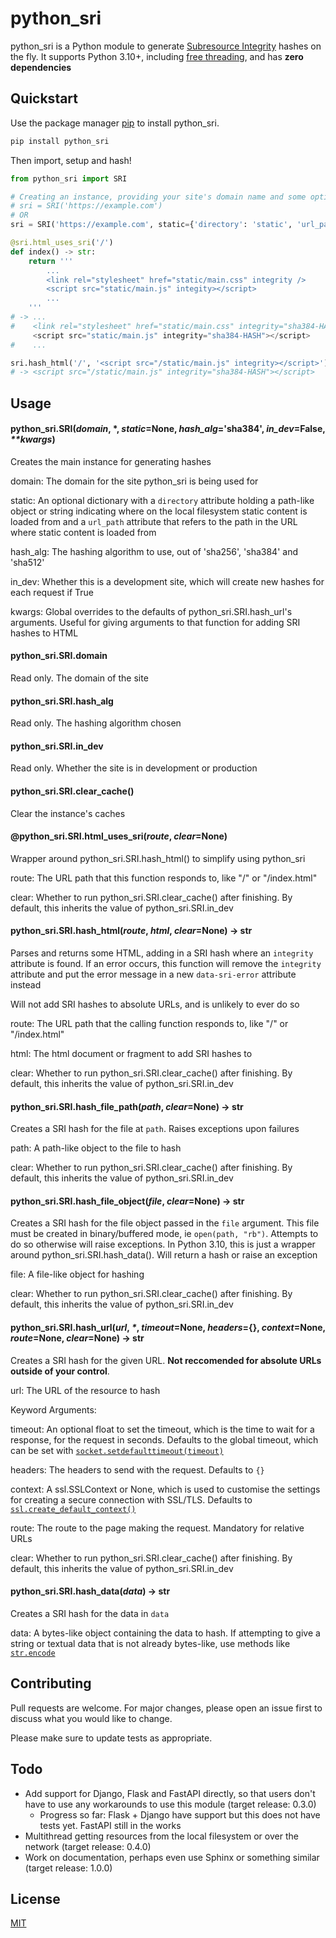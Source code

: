 # python_sri

python_sri is a Python module to generate [Subresource Integrity](https://developer.mozilla.org/en-US/docs/Web/Security/Subresource_Integrity) hashes on the fly. It supports Python 3.10+, including [free threading](https://py-free-threading.github.io/), and has **zero dependencies**

## Quickstart

Use the package manager [pip](https://pip.pypa.io/en/stable/) to install python_sri.

```bash
pip install python_sri
```

Then import, setup and hash!

```python
from python_sri import SRI

# Creating an instance, providing your site's domain name and some optional config
# sri = SRI('https://example.com')
# OR
sri = SRI('https://example.com', static={'directory': 'static', 'url_path': '/static'})

@sri.html_uses_sri('/')
def index() -> str:
    return '''
        ...
        <link rel="stylesheet" href="static/main.css" integrity />
        <script src="static/main.js" integity></script>
        ...
    '''
# -> ...
#    <link rel="stylesheet" href="static/main.css" integrity="sha384-HASH">
     <script src="static/main.js" integrity="sha384-HASH"></script>
#    ...

sri.hash_html('/', '<script src="/static/main.js" integrity></script>')
# -> <script src="/static/main.js" integrity="sha384-HASH"></script>
```

## Usage

#### python_sri.SRI(*domain*, \*, *static*=None, *hash_alg*='sha384', *in_dev*=False, *\*\*kwargs*)
Creates the main instance for generating hashes

domain: The domain for the site python_sri is being used for

static: An optional dictionary with a ```directory``` attribute holding a path-like object or string indicating where on the local filesystem static content is loaded from and a ```url_path``` attribute that refers to the path in the URL where static content is loaded from

hash_alg: The hashing algorithm to use, out of 'sha256', 'sha384' and 'sha512'

in_dev: Whether this is a development site, which will create new hashes for each request if True

kwargs: Global overrides to the defaults of python_sri.SRI.hash_url's arguments. Useful for giving arguments to that function for adding SRI hashes to HTML

#### python_sri.SRI.domain
Read only. The domain of the site

#### python_sri.SRI.hash_alg
Read only. The hashing algorithm chosen

#### python_sri.SRI.in_dev
Read only. Whether the site is in development or production

#### python_sri.SRI.clear_cache()
Clear the instance's caches

#### @python_sri.SRI.html_uses_sri(*route*, *clear*=None)
Wrapper around python_sri.SRI.hash_html() to simplify using python_sri

route: The URL path that this function responds to, like "/" or "/index.html"

clear: Whether to run python_sri.SRI.clear_cache() after finishing. By default, this inherits the value of python_sri.SRI.in_dev

#### python_sri.SRI.hash_html(*route*, *html*, *clear*=None) -> str
Parses and returns some HTML, adding in a SRI hash where an ```integrity``` attribute is found. If an error occurs, this function will remove the ```integrity``` attribute and put the error message in a new ```data-sri-error``` attribute instead

Will not add SRI hashes to absolute URLs, and is unlikely to ever do so

route: The URL path that the calling function responds to, like "/" or "/index.html"

html: The html document or fragment to add SRI hashes to

clear: Whether to run python_sri.SRI.clear_cache() after finishing. By default, this inherits the value of python_sri.SRI.in_dev

#### python_sri.SRI.hash_file_path(*path*, *clear*=None) -> str
Creates a SRI hash for the file at ```path```. Raises exceptions upon failures

path: A path-like object to the file to hash

clear: Whether to run python_sri.SRI.clear_cache() after finishing. By default, this inherits the value of python_sri.SRI.in_dev

#### python_sri.SRI.hash_file_object(*file*, *clear*=None) -> str
Creates a SRI hash for the file object passed in the ```file``` argument. This file must be created in binary/buffered mode, ie ```open(path, "rb")```. Attempts to do so otherwise will raise exceptions. In Python 3.10, this is just a wrapper around python_sri.SRI.hash_data(). Will return a hash or raise an exception

file: A file-like object for hashing

clear: Whether to run python_sri.SRI.clear_cache() after finishing. By default, this inherits the value of python_sri.SRI.in_dev

#### python_sri.SRI.hash_url(*url*, *\**, *timeout*=None, *headers*={}, *context*=None, *route*=None, *clear*=None) -> str
Creates a SRI hash for the given URL. **Not reccomended for absolute URLs outside of your control**.

url: The URL of the resource to hash

Keyword Arguments:

timeout: An optional float to set the timeout, which is the time to wait for a response, for the request in seconds. Defaults to the global timeout, which can be set with [```socket.setdefaulttimeout(timeout)```](https://docs.python.org/3/library/socket.html#socket.setdefaulttimeout)

headers: The headers to send with the request. Defaults to ```{}```

context: A ssl.SSLContext or None, which is used to customise the settings for creating a secure connection with SSL/TLS. Defaults to [```ssl.create_default_context()```](https://docs.python.org/3/library/ssl.html#ssl.create_default_context)

route: The route to the page making the request. Mandatory for relative URLs

clear: Whether to run python_sri.SRI.clear_cache() after finishing. By default, this inherits the value of python_sri.SRI.in_dev

#### python_sri.SRI.hash_data(*data*) -> str
Creates a SRI hash for the data in ```data```

data: A bytes-like object containing the data to hash. If attempting to give a string or textual data that is not already bytes-like, use methods like [```str.encode```](https://docs.python.org/3/library/stdtypes.html#str.encode)

## Contributing

Pull requests are welcome. For major changes, please open an issue first
to discuss what you would like to change.

Please make sure to update tests as appropriate.

## Todo

- Add support for Django, Flask and FastAPI directly, so that users don't have to use any workarounds to use this module (target release: 0.3.0)
  - Progress so far: Flask + Django have support but this does not have tests yet. FastAPI still in the works
- Multithread getting resources from the local filesystem or over the network (target release: 0.4.0)
- Work on documentation, perhaps even use Sphinx or something similar (target release: 1.0.0)

## License

[MIT](https://choosealicense.com/licenses/mit/)
